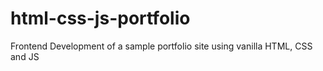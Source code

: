 # html-css-js-portfolio
Frontend Development of a sample portfolio site using vanilla HTML, CSS and JS
